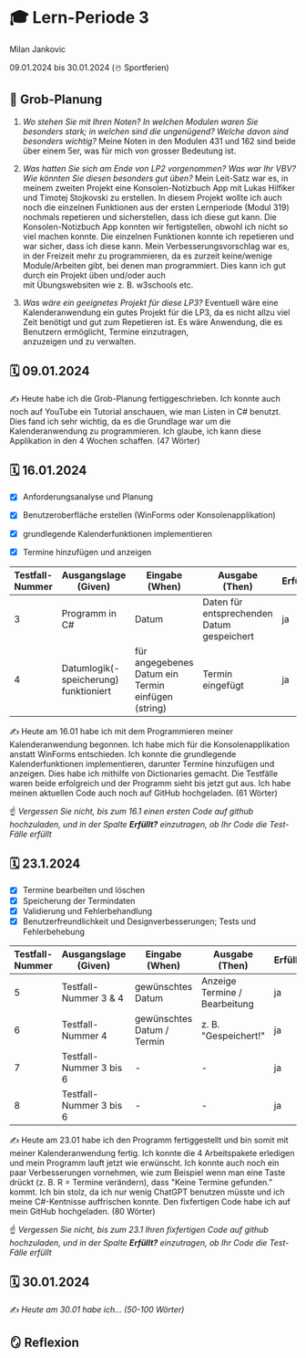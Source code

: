 # 🎓 Lern-Periode 3

Milan Jankovic

09.01.2024 bis 30.01.2024 (☃️ Sportferien)

## 📝 Grob-Planung

1. _Wo stehen Sie mit Ihren Noten? In welchen Modulen waren Sie besonders stark; in welchen sind die ungenügend? Welche davon sind besonders wichtig?_
   Meine Noten in den Modulen 431 und 162 sind beide über einem 5er, was für mich von grosser Bedeutung ist.

3. _Was hatten Sie sich am Ende von LP2 vorgenommen? Was war Ihr VBV? Wie könnten Sie diesen besonders gut üben?_
   Mein Leit-Satz war es, in meinem zweiten Projekt eine Konsolen-Notizbuch App mit Lukas Hilfiker und Timotej Stojkovski zu erstellen. In diesem Projekt wollte ich auch noch die einzelnen Funktionen aus 
   der ersten Lernperiode (Modul 319) nochmals repetieren und sicherstellen, dass ich diese gut kann. Die Konsolen-Notizbuch App konnten wir fertigstellen, obwohl ich nicht so viel machen konnte. Die einzelnen 
   Funktionen konnte ich repetieren und war sicher, dass ich diese kann.
   Mein Verbesserungsvorschlag war es, in der Freizeit mehr zu programmieren, da es zurzeit keine/wenige Module/Arbeiten gibt, bei denen man programmiert. Dies kann ich gut durch ein Projekt üben und/oder auch   
   mit Übungswebsiten wie z. B. w3schools etc. 
   
4. _Was wäre ein geeignetes Projekt für diese LP3?_
   Eventuell wäre eine Kalenderanwendung ein gutes Projekt für die LP3, da es nicht allzu viel Zeit benötigt und gut zum Repetieren ist. Es wäre Anwendung, die es Benutzern ermöglicht, Termine einzutragen,   
   anzuzeigen und zu verwalten. 

## 🗓️ 09.01.2024

✍️ Heute habe ich die Grob-Planung fertiggeschrieben. Ich konnte auch noch auf YouTube ein Tutorial anschauen, wie man Listen in C# benutzt. Dies fand ich sehr wichtig, da es die Grundlage war um die Kalenderanwendung zu programmieren. Ich glaube, ich kann diese Applikation in den 4 Wochen schaffen. (47 Wörter)

## 🗓️ 16.01.2024

- [x] Anforderungsanalyse und Planung
- [x] Benutzeroberfläche erstellen (WinForms oder Konsolenapplikation)
- [x] grundlegende Kalenderfunktionen implementieren
- [x] Termine hinzufügen und anzeigen


| Testfall-Nummer | Ausgangslage (Given) | Eingabe (When) | Ausgabe (Then) | Erfüllt? |
| -------------- | -------------------- | -------------- | -------------- | -------- |
| 3              | Programm in C#       | Datum          | Daten für entsprechenden Datum gespeichert | ja |
| 4              | Datumlogik(-speicherung) funktioniert | für angegebenes Datum ein Termin einfügen (string) | Termin eingefügt | ja |

✍️ Heute am 16.01 habe ich mit dem Programmieren meiner Kalenderanwendung begonnen. Ich habe mich für die Konsolenapplikation anstatt WinForms entschieden. Ich konnte die grundlegende Kalenderfunktionen implementieren, darunter Termine hinzufügen und anzeigen. Dies habe ich mithilfe von Dictionaries gemacht. Die Testfälle waren beide erfolgreich und der Programm sieht bis jetzt gut aus. Ich habe meinen aktuellen Code auch noch auf GitHub hochgeladen. (61 Wörter)

☝️ _Vergessen Sie nicht, bis zum 16.1 einen ersten Code auf github hochzuladen, und in der Spalte **Erfüllt?** einzutragen, ob Ihr Code die Test-Fälle erfüllt_

## 🗓️ 23.1.2024

- [x] Termine bearbeiten und löschen
- [x] Speicherung der Termindaten
- [x] Validierung und Fehlerbehandlung
- [x] Benutzerfreundlichkeit und Designverbesserungen; Tests und Fehlerbehebung

| Testfall-Nummer | Ausgangslage (Given) | Eingabe (When) | Ausgabe (Then) | Erfüllt? |
| --------------- | -------------------- | -------------- | -------------- | -------- |
| 5               | Testfall-Nummer 3 & 4 | gewünschtes Datum | Anzeige Termine / Bearbeitung | ja |
| 6               | Testfall-Nummer 4 | gewünschtes Datum / Termin | z. B. "Gespeichert!" | ja |
| 7               | Testfall-Nummer 3 bis 6 | - | - | ja |
| 8               | Testfall-Nummer 3 bis 6 | - | - | ja |

✍️ Heute am 23.01 habe ich den Programm fertiggestellt und bin somit mit meiner Kalenderanwendung fertig. Ich konnte die 4 Arbeitspakete erledigen und mein Programm lauft jetzt wie erwünscht. Ich konnte auch noch ein paar Verbesserungen vornehmen, wie zum Beispiel wenn man eine Taste drückt (z. B. R = Termine verändern), dass "Keine Termine gefunden." kommt. Ich bin stolz, da ich nur wenig ChatGPT benutzen müsste und ich meine C#-Kentnisse auffrischen konnte. Den fixfertigen Code habe ich auf mein GitHub hochgeladen. (80 Wörter)

☝️ _Vergessen Sie nicht, bis zum 23.1 Ihren fixfertigen Code auf github hochzuladen, und in der Spalte **Erfüllt?** einzutragen, ob Ihr Code die Test-Fälle erfüllt_

## 🗓️ 30.01.2024

✍️ _Heute am 30.01 habe ich... (50-100 Wörter)_

## 🪞 Reflexion

<!--Formen Sie Ihre Zusammenfassungen in Hinblick auf Ihren VBV zu einem zusammenhängenden Text von 100 bis 200 Wörtern (wieder mit Angabe in Klammern).-->

<!--Verfassen Sie zusätzlich einen kurzen Abschnitt, in welchem Sie über die Länge der Projekte reflektieren: Fanden Sie die 9-wöchtige LP2 oder die 4-wöchige LP3 angenehmer? Was bedeutet das für Ihre Planung der zukünftigen LP?-->
